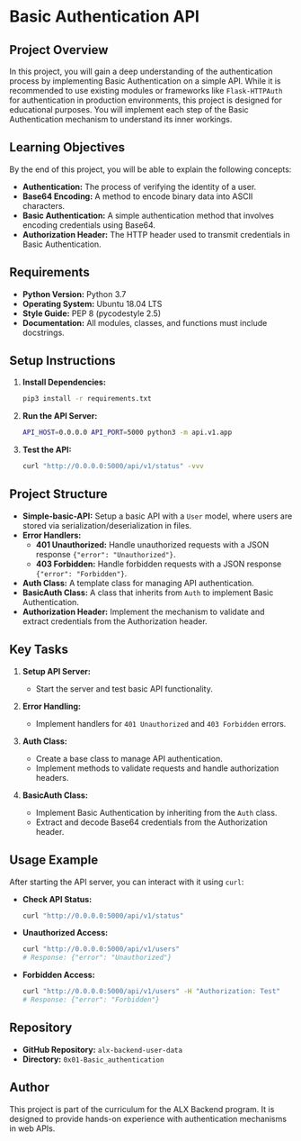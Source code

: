 # Basic Authentication API

## Project Overview

In this project, you will gain a deep understanding of the authentication process by implementing Basic Authentication on a simple API. While it is recommended to use existing modules or frameworks like `Flask-HTTPAuth` for authentication in production environments, this project is designed for educational purposes. You will implement each step of the Basic Authentication mechanism to understand its inner workings.

## Learning Objectives

By the end of this project, you will be able to explain the following concepts:

- **Authentication:** The process of verifying the identity of a user.
- **Base64 Encoding:** A method to encode binary data into ASCII characters.
- **Basic Authentication:** A simple authentication method that involves encoding credentials using Base64.
- **Authorization Header:** The HTTP header used to transmit credentials in Basic Authentication.

## Requirements

- **Python Version:** Python 3.7
- **Operating System:** Ubuntu 18.04 LTS
- **Style Guide:** PEP 8 (pycodestyle 2.5)
- **Documentation:** All modules, classes, and functions must include docstrings.

## Setup Instructions

1. **Install Dependencies:**

   ```bash
   pip3 install -r requirements.txt
   ```

2. **Run the API Server:**

   ```bash
   API_HOST=0.0.0.0 API_PORT=5000 python3 -m api.v1.app
   ```

3. **Test the API:**

   ```bash
   curl "http://0.0.0.0:5000/api/v1/status" -vvv
   ```

## Project Structure

- **Simple-basic-API:** Setup a basic API with a `User` model, where users are stored via serialization/deserialization in files.
- **Error Handlers:**
  - **401 Unauthorized:** Handle unauthorized requests with a JSON response `{"error": "Unauthorized"}`.
  - **403 Forbidden:** Handle forbidden requests with a JSON response `{"error": "Forbidden"}`.
- **Auth Class:** A template class for managing API authentication.
- **BasicAuth Class:** A class that inherits from `Auth` to implement Basic Authentication.
- **Authorization Header:** Implement the mechanism to validate and extract credentials from the Authorization header.

## Key Tasks

1. **Setup API Server:**
   - Start the server and test basic API functionality.
   
2. **Error Handling:**
   - Implement handlers for `401 Unauthorized` and `403 Forbidden` errors.

3. **Auth Class:**
   - Create a base class to manage API authentication.
   - Implement methods to validate requests and handle authorization headers.

4. **BasicAuth Class:**
   - Implement Basic Authentication by inheriting from the `Auth` class.
   - Extract and decode Base64 credentials from the Authorization header.

## Usage Example

After starting the API server, you can interact with it using `curl`:

- **Check API Status:**
  
  ```bash
  curl "http://0.0.0.0:5000/api/v1/status"
  ```

- **Unauthorized Access:**
  
  ```bash
  curl "http://0.0.0.0:5000/api/v1/users"
  # Response: {"error": "Unauthorized"}
  ```

- **Forbidden Access:**
  
  ```bash
  curl "http://0.0.0.0:5000/api/v1/users" -H "Authorization: Test"
  # Response: {"error": "Forbidden"}
  ```

## Repository

- **GitHub Repository:** `alx-backend-user-data`
- **Directory:** `0x01-Basic_authentication`

## Author

This project is part of the curriculum for the ALX Backend program. It is designed to provide hands-on experience with authentication mechanisms in web APIs.
